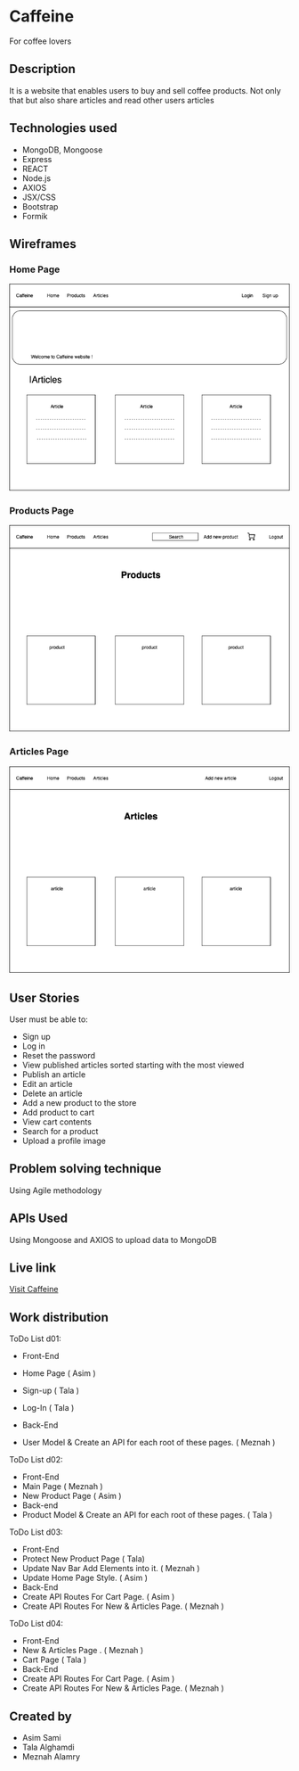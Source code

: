 # Caffeine
For coffee lovers 
## Description
It is a website that enables users to buy and sell coffee products. Not only that but also share articles and read other users articles 

## Technologies used
* MongoDB, Mongoose
* Express
* REACT
* Node.js
* AXIOS
* JSX/CSS
* Bootstrap 
* Formik

## Wireframes
### Home Page
![Wireframes](/Caffeine.png)
### Products Page
![Wireframes](/products.png)
### Articles Page
![Wireframes](/articles.png)

## User Stories
User must be able to:
* Sign up
* Log in 
* Reset the password
* View published articles sorted 
starting with the most viewed
* Publish an article 
* Edit an article
* Delete an article 
* Add a new product to the store
* Add product to cart
* View cart contents
* Search for a product
* Upload a profile image

## Problem solving technique 
Using Agile methodology

## APIs Used
Using Mongoose and AXIOS to upload data to MongoDB

## Live link
[Visit Caffeine](https://caffeine-e.herokuapp.com/)

## Work distribution
ToDo List d01:
* Front-End
 * Home Page ( Asim )
 * Sign-up  ( Tala )
 * Log-In ( Tala )

* Back-End
 * User Model & Create an API for each root of these pages. ( Meznah )


ToDo List d02:
* Front-End
 * Main Page ( Meznah )
 * New Product Page ( Asim )
* Back-end
 * Product Model & Create an API for each root of these pages. ( Tala )

ToDo List d03:
* Front-End
 * Protect New Product Page ( Tala)
 * Update Nav Bar Add Elements into it. ( Meznah )
 * Update Home Page Style. ( Asim )
* Back-End
 * Create API Routes For Cart Page. ( Asim )
 * Create API Routes For New & Articles Page. ( Meznah )


ToDo List d04:
* Front-End
 * New & Articles Page . ( Meznah )
 * Cart Page  ( Tala )
* Back-End
 * Create API Routes For Cart Page. ( Asim )
 * Create API Routes For New & Articles Page. ( Meznah )
 
## Created by 
* Asim Sami
* Tala Alghamdi
* Meznah Alamry